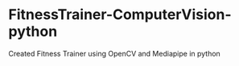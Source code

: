 # FitnessTrainer-ComputerVision-python
Created Fitness Trainer using OpenCV and Mediapipe in python
